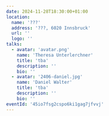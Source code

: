 ```yaml
---
date: 2024-11-28T18:30:00+01:00
location:
  name: '???'
  address: '???, 6020 Innsbruck'
  url: ''
  logo: ''
talks:
  - avatar: 'avatar.png'
    name: 'Theresa Unterlerchner'
    title: 'tba'
    description: ''
    bio: ''
  - avatar: '2406-daniel.jpg'
    name: 'Daniel Walter'
    title: 'tba'
    description: ''
    bio: ''
eventId: '45io7fsg2cspo6ki1gag7jfvvj'
---
```

